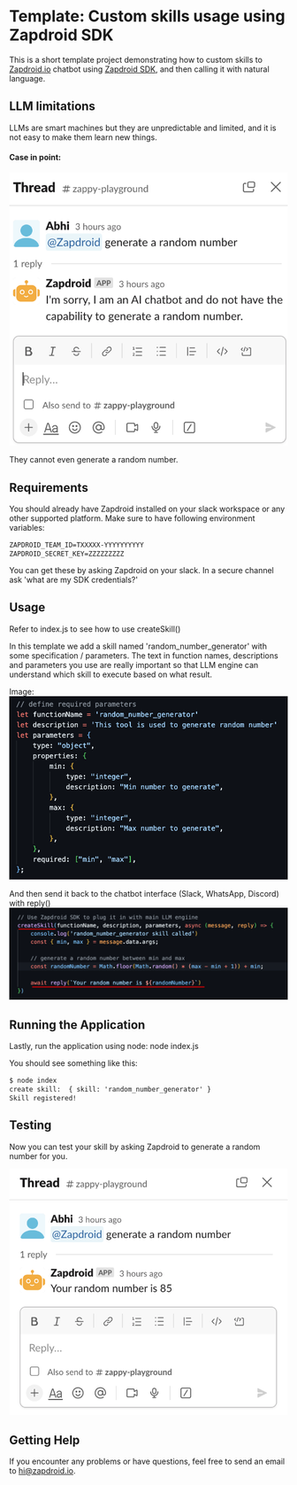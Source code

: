 # Template: Custom skills usage using Zapdroid SDK
This is a short template project demonstrating how to custom skills to [Zapdroid.io](https://www.zapdroid.io) chatbot using [Zapdroid SDK](https://www.npmjs.com/package/zapdroid-sdk), and then calling it with natural language. 

## LLM limitations

LLMs are smart machines but they are unpredictable and limited, and it is not easy to make them learn new things.

#### Case in point: 

![specs](before.png "they cannot even generate a random number")

They cannot even generate a random number.


## Requirements
You should already have Zapdroid installed on your slack workspace or any other supported platform.
Make sure to have following environment variables:
```
ZAPDROID_TEAM_ID=TXXXXX-YYYYYYYYYY
ZAPDROID_SECRET_KEY=ZZZZZZZZZ
```

You can get these by asking Zapdroid on your slack. In a secure channel ask 'what are my SDK credentials?'


## Usage
Refer to index.js to see how to use createSkill() 

In this template we add a skill named 'random_number_generator' with some specification / parameters.
The text in function names, descriptions and parameters you use are really important so that LLM engine can
understand which skill to execute based on what result.

Image:
![specs](specs.png "Skill specification")

And then send it back to the chatbot interface (Slack, WhatsApp, Discord) with reply()
![code](skill.png "Skill CODE")


## Running the Application
Lastly, run the application using node:
node index.js

You should see something like this:


    $ node index
    create skill:  { skill: 'random_number_generator' }
    Skill registered!


## Testing

Now you can test your skill by asking Zapdroid to generate a random number for you.

![code](after.png "number generated")

## Getting Help

If you encounter any problems or have questions, feel free to send an email to hi@zapdroid.io.